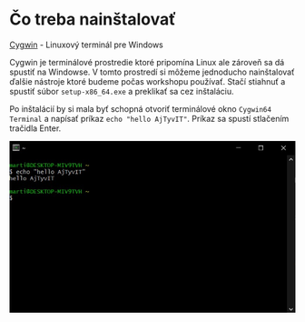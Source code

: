 # Čo treba nainštalovať
[Cygwin](https://cygwin.com/install.html) - Linuxový terminál pre Windows

Cygwin je terminálové prostredie ktoré pripomína Linux ale zároveň sa dá spustiť na Windowse.
V tomto prostredí si môžeme jednoducho nainštalovať ďalšie nástroje ktoré budeme počas workshopu používať.
Stačí stiahnuť a spustiť súbor `setup-x86_64.exe` a preklikať sa cez inštaláciu.

Po inštalácií by si mala byť schopná otvoriť terminálové okno `Cygwin64 Terminal` a napísať príkaz `echo "hello AjTyvIT"`.
Príkaz sa spustí stlačením tračidla Enter.

![echo](../images/terminal_echo.jpg)